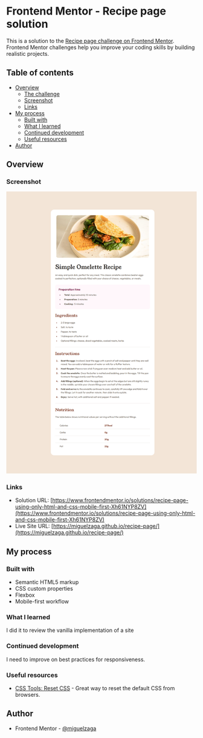 # Frontend Mentor - Recipe page solution

This is a solution to the [Recipe page challenge on Frontend Mentor](https://www.frontendmentor.io/challenges/recipe-page-KiTsR8QQKm). Frontend Mentor challenges help you improve your coding skills by building realistic projects. 

## Table of contents

- [Overview](#overview)
  - [The challenge](#the-challenge)
  - [Screenshot](#screenshot)
  - [Links](#links)
- [My process](#my-process)
  - [Built with](#built-with)
  - [What I learned](#what-i-learned)
  - [Continued development](#continued-development)
  - [Useful resources](#useful-resources)
- [Author](#author)


## Overview

### Screenshot

![](./assets/images/miguelzaga.github.io_recipe-page_.png)

### Links

- Solution URL: [https://www.frontendmentor.io/solutions/recipe-page-using-only-html-and-css-mobile-first-Xh61NYP8ZV](https://www.frontendmentor.io/solutions/recipe-page-using-only-html-and-css-mobile-first-Xh61NYP8ZV)
- Live Site URL: [https://miguelzaga.github.io/recipe-page/](https://miguelzaga.github.io/recipe-page/)

## My process

### Built with

- Semantic HTML5 markup
- CSS custom properties
- Flexbox
- Mobile-first workflow

### What I learned

I did it to review the vanilla implementation of a site

### Continued development

I need to improve on best practices for responsiveness.

### Useful resources

- [CSS Tools: Reset CSS](https://meyerweb.com/eric/tools/css/reset/) - Great way to reset the default CSS from browsers.

## Author

- Frontend Mentor - [@miguelzaga](https://www.frontendmentor.io/profile/miguelzaga)
